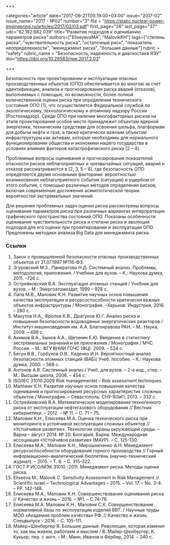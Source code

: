 +++

categories="article"
date="2017-06-21T00:19:00+03:00"
issue="2017-02"
issue_name="2017 - №02"
number="3"
file = "https://static.nuclear-power-engineering.ru/articles/2017/02/03.pdf"
first_page="26"
last_page="37"
udc="62.192:682.039"
title="Развитие подходов к оцениванию параметров риска"
authors=["EliseyevaMA", "MalovikKH"]
tags=["степень риска", "чувствительность риска", "остаточный риск", "показатель неопределенности", "менеджмент риска", "большие данные"]
rubric = "safety"
rubric_name = "Безопасность, надежность и диагностика ЯЭУ"
doi="https://doi.org/10.26583/npe.2017.2.03"

+++

Безопасность при проектировании и эксплуатации опасных производственных объектов (ОПО) обеспечивается во многом за счет идентификации, анализа и прогнозирования риска аварий (отказов), выполняемых с помощью, по возможности, более полной количественной оценки риска при определении технического состояния ОПО [1], что осуществляется Федеральной службой по экологическому, технологическому и атомному надзору России (Ростехнадзор). Среди ОПО при наличии многофакторных рисков на этапе проектирования особое место принадлежит объектам ядерной энергетики, техническим средствам для освоения шельфа, платформам для добычи нефти и газа, а также критически важным объектам инфраструктуры как активам, которые необходимы для нормального функционирования общества и экономики нашего государства в условиях влияния факторов катастрофического риска [2 – 4].

Проблемные вопросы оценивания и прогнозирования показателей опасности рисков неблагоприятных и чрезвычайных ситуаций, аварий и отказов рассматриваются в [2, 3, 5 – 8], где безопасность ОПО определяется двумя основными факторами: вероятностью возникновения неблагоприятного события (ситуации) и ущербом от этого события, с помощью различных методов определения рисков, включая современные достижения асимптотической теории вероятностей экстремальных значений.

Для решения проблемных задач оценки риска рассмотрены вопросы оценивания параметров риска при различных вариантах интерпретации графического пространства состояний ОПО. Показаны особенности оценивания чувствительности риска и степени риска и эволюция подходов для его оценки при проектировании и эксплуатации ОПО. Предложены методики анализа Big Data для менеджмента риска.

### Ссылки

1. Закон о промышленной безопасности опасных производственных объектов от 21.07.1997 №116-ФЗ.
2. Згуровский М.З., Панкратова Н.Д. Системный анализ. Проблемы, методология, приложения. / Учебник для вузов. – К.: Наукова думка, 2011. –726 с.
3. Острейковский В.А. Эксплуатация атомных станций / Учебник для вузов. – М.: Энергоатомиздат, 1999 – 928 с.
4. Лапа М.В., Маловик К.Н. Развитие научных основ повышения качества эксплуатации и ресурсоспособности критически важных объектов инфраструктуры / Монография. –Харьков: Индустрия, 2016. – 280 с.
5. Махутов Н.А., Фролов К.В., Драгунов Ю.Г. Анализ риска и повышения безопасности водоводяных энергетических реакторов / Институт машиноведения им. А.А. Благонравова РАН. – М.: Наука, 2009. – 499 с.
6. Акимов В.А., Быков А.А., Щетинин Е.Ю. Введение в статистику экстремальных значений и ее приложения / Монография / МЧС России. – М.: ФГУ ВНИИ ГОЧС (ФЦ). 2009. – 524 с.
7. Бегун В.В., Горбунов О.В., Каденко И.Н. Вероятностный анализ безопасности атомных станций (ВАБ)/ Учеб. пособие. – К.: Наукова думка, 2000. – 568 с.
8. Антонов А.В. Системный анализ / Учеб. для вузов. – 2-е изд., стер. – М.: Высшая школа, 2006. – 454 с.
9. ISO/IEC 31010:2009 Risk managementеt – Risk assessment techniques.
10. Маловик К.Н. Развитие научных основ повышения качества оценивания и прогнозирования ресурсных характеристик сложных объектов / Монография. – Севастополь: СНУ-ЯЭиП, 2013. – 332 с.
11. Острейковский В.А. Математическое моделирование техногенного риска от эксплуатации нефтегазового оборудования // Вестник кибернетики. – 2012. – № 11. – С. 71 – 75.
12. Маловик К.Н., Елисеева М.А. Оценка технического риска при мониторинге и устойчивой эксплуатации сложных объектов // «Устойчивое развитие». Технологии охраны окружающей среды. – Варна – август 2014. № 20. Болгария, Варна: Международная ассоциация «Устойчивое развитие» (МАУР). – С. 125-130.
13. Елисеева М.А., Маловик К.Н., Мирошниченко А.Н. Менеджмент ресурсоспособности оборудования горного производства // Горный информационно-аналитический бюллетень (научно-технический журнал). – 2015. – Т. 8. – С. 315-322.
14. ГОСТ Р ИСО/МЭК 31010 -2011. Менеджмент риска. Методы оценки риска.
15. Eliseeva M., Malovik C. Sensitivity Assessment in Risk Management // Scientific Israel – Technological Advantages – 2015. – Vol. 17. – No. 3-4. – PP. 142-148.
16. Елисеева М.А., Маловик К.Н. Совершенствование оценивания риска // Качество и жизнь – 2016. – №1. – С.74-76
17. Елисеева М.А. Маловик К.Н., Маловик С.К. Совершенствование нормативной базы по эксплуатации изделий ВВТ. / Научные труды МОО «Академия проблем качества» РФ. // Качество и жизнь. Спецвыпуск – 2016. – С. 105-111.
18. Майер+Шенбергер В. Большие данные. Революция, которая изменит то, как мы живем, работаем и мыслим / В. Майер-Шенбергер, К. Кукьер; пер. с англ. – М.: Манн, Иванов и Фербер, 2014. – 240 с.